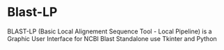 # Blast-LP
BLAST-LP (Basic Local Alignement Sequence Tool - Local Pipeline) is a Graphic User Interface for NCBI Blast Standalone use Tkinter and Python
